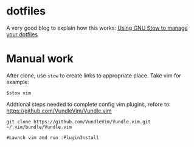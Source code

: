 # dotfiles
A very good blog to explain how this works:
[Using GNU Stow to manage your dotfiles](http://brandon.invergo.net/news/2012-05-26-using-gnu-stow-to-manage-your-dotfiles.html)

# Manual work
After clone, use `stow` to create links to appropriate
place. Take vim for example:
```
$stow vim
```

Addtional steps needed to complete config
vim plugins, refore to:
https://github.com/VundleVim/Vundle.vim

```
git clone https://github.com/VundleVim/Vundle.vim.git ~/.vim/bundle/Vundle.vim

#Launch vim and run :PluginInstall
```
